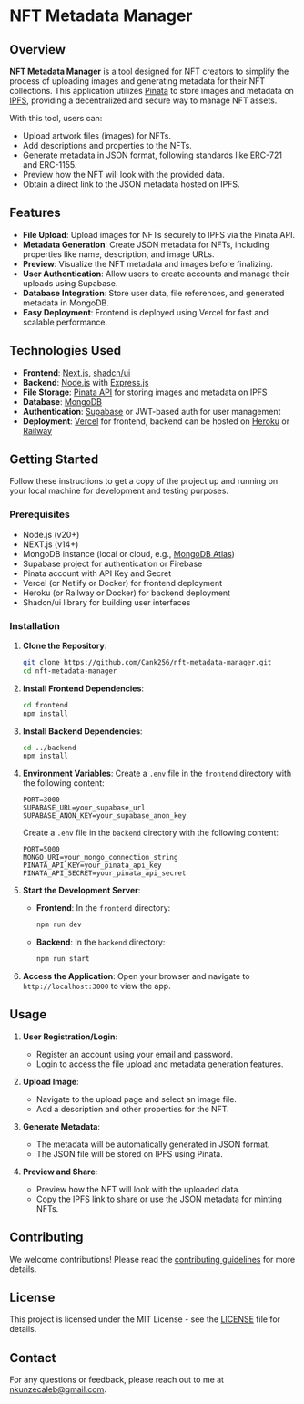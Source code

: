 
# NFT Metadata Manager

## Overview

**NFT Metadata Manager** is a tool designed for NFT creators to simplify the process of uploading images and generating metadata for their NFT collections. This application utilizes [Pinata](https://pinata.cloud/) to store images and metadata on [IPFS](https://ipfs.io/), providing a decentralized and secure way to manage NFT assets. 

With this tool, users can:
- Upload artwork files (images) for NFTs.
- Add descriptions and properties to the NFTs.
- Generate metadata in JSON format, following standards like ERC-721 and ERC-1155.
- Preview how the NFT will look with the provided data.
- Obtain a direct link to the JSON metadata hosted on IPFS.

## Features

- **File Upload**: Upload images for NFTs securely to IPFS via the Pinata API.
- **Metadata Generation**: Create JSON metadata for NFTs, including properties like name, description, and image URLs.
- **Preview**: Visualize the NFT metadata and images before finalizing.
- **User Authentication**: Allow users to create accounts and manage their uploads using Supabase.
- **Database Integration**: Store user data, file references, and generated metadata in MongoDB.
- **Easy Deployment**: Frontend is deployed using Vercel for fast and scalable performance.

## Technologies Used

- **Frontend**: [Next.js](https://nextjs.org/), [shadcn/ui](https://shadcn.dev/)
- **Backend**: [Node.js](https://nodejs.org/) with [Express.js](https://expressjs.com/)
- **File Storage**: [Pinata API](https://pinata.cloud/) for storing images and metadata on IPFS
- **Database**: [MongoDB](https://www.mongodb.com/)
- **Authentication**: [Supabase](https://supabase.com/) or JWT-based auth for user management
- **Deployment**: [Vercel](https://vercel.com/) for frontend, backend can be hosted on [Heroku](https://heroku.com/) or [Railway](https://railway.app/)

## Getting Started

Follow these instructions to get a copy of the project up and running on your local machine for development and testing purposes.

### Prerequisites

- Node.js (v20+)
- NEXT.js (v14+)
- MongoDB instance (local or cloud, e.g., [MongoDB Atlas](https://www.mongodb.com/cloud/atlas))
- Supabase project for authentication or Firebase
- Pinata account with API Key and Secret
- Vercel (or Netlify or Docker) for frontend deployment
- Heroku (or Railway or Docker) for backend deployment
- Shadcn/ui library for building user interfaces

### Installation

1. **Clone the Repository**:
   ```bash
   git clone https://github.com/Cank256/nft-metadata-manager.git
   cd nft-metadata-manager
   ```

2. **Install Frontend Dependencies**:
   ```bash
   cd frontend
   npm install
   ```

3. **Install Backend Dependencies**:
   ```bash
   cd ../backend
   npm install
   ```

4. **Environment Variables**:
   Create a `.env` file in the `frontend` directory with the following content:
   ```env
   PORT=3000
   SUPABASE_URL=your_supabase_url
   SUPABASE_ANON_KEY=your_supabase_anon_key
   ```

   Create a `.env` file in the `backend` directory with the following content:
   ```env
   PORT=5000
   MONGO_URI=your_mongo_connection_string
   PINATA_API_KEY=your_pinata_api_key
   PINATA_API_SECRET=your_pinata_api_secret
   ```

5. **Start the Development Server**:
   - **Frontend**: In the `frontend` directory:
     ```bash
     npm run dev
     ```
   - **Backend**: In the `backend` directory:
     ```bash
     npm run start
     ```

6. **Access the Application**:
   Open your browser and navigate to `http://localhost:3000` to view the app.

## Usage

1. **User Registration/Login**:
   - Register an account using your email and password.
   - Login to access the file upload and metadata generation features.

2. **Upload Image**:
   - Navigate to the upload page and select an image file.
   - Add a description and other properties for the NFT.

3. **Generate Metadata**:
   - The metadata will be automatically generated in JSON format.
   - The JSON file will be stored on IPFS using Pinata.

4. **Preview and Share**:
   - Preview how the NFT will look with the uploaded data.
   - Copy the IPFS link to share or use the JSON metadata for minting NFTs.

## Contributing

We welcome contributions! Please read the [contributing guidelines](CONTRIBUTING.md) for more details.

## License

This project is licensed under the MIT License - see the [LICENSE](LICENSE) file for details.

## Contact

For any questions or feedback, please reach out to me at [nkunzecaleb@gmail.com](mailto:nkunzecaleb@gmail.com).